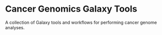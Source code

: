 # Cancer Genomics Galaxy Tools

A collection of Galaxy tools and workflows for performing cancer genome analyses.
